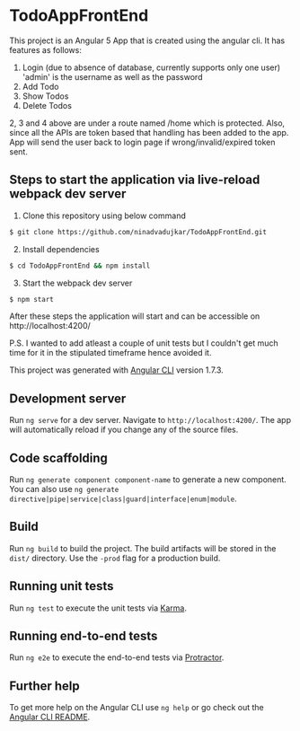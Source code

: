 # TodoAppFrontEnd

This project is an Angular 5 App that is created using the angular cli. It has features as follows:
1. Login (due to absence of database, currently supports only one user)
'admin' is the username as well as the password
2. Add Todo
3. Show Todos
4. Delete Todos

2, 3 and 4 above are under a route named /home which is protected. Also, since all the APIs are token based that handling has been added to the app. App will send the user back to login page if wrong/invalid/expired token sent.

## Steps to start the application via live-reload webpack dev server

1. Clone this repository using below command

```sh
$ git clone https://github.com/ninadvadujkar/TodoAppFrontEnd.git
```

2. Install dependencies

```sh
$ cd TodoAppFrontEnd && npm install
```

3. Start the webpack dev server

``` sh
$ npm start
```

After these steps the application will start and can be accessible on http://localhost:4200/

P.S. I wanted to add atleast a couple of unit tests but I couldn't get much time for it in the stipulated timeframe hence avoided it.


This project was generated with [Angular CLI](https://github.com/angular/angular-cli) version 1.7.3.

## Development server

Run `ng serve` for a dev server. Navigate to `http://localhost:4200/`. The app will automatically reload if you change any of the source files.

## Code scaffolding

Run `ng generate component component-name` to generate a new component. You can also use `ng generate directive|pipe|service|class|guard|interface|enum|module`.

## Build

Run `ng build` to build the project. The build artifacts will be stored in the `dist/` directory. Use the `-prod` flag for a production build.

## Running unit tests

Run `ng test` to execute the unit tests via [Karma](https://karma-runner.github.io).

## Running end-to-end tests

Run `ng e2e` to execute the end-to-end tests via [Protractor](http://www.protractortest.org/).

## Further help

To get more help on the Angular CLI use `ng help` or go check out the [Angular CLI README](https://github.com/angular/angular-cli/blob/master/README.md).
